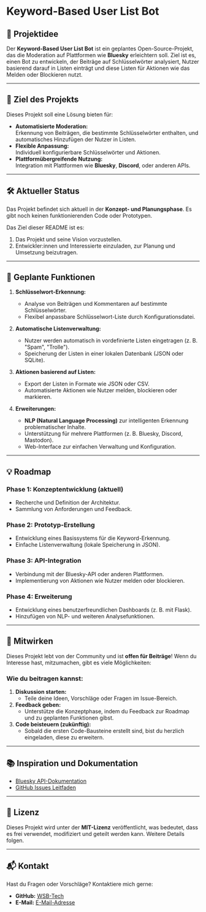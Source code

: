 # Keyword-Based User List Bot

## 🌟 Projektidee
Der **Keyword-Based User List Bot** ist ein geplantes Open-Source-Projekt, das die Moderation auf Plattformen wie **Bluesky** erleichtern soll. Ziel ist es, einen Bot zu entwickeln, der Beiträge auf Schlüsselwörter analysiert, Nutzer basierend darauf in Listen einträgt und diese Listen für Aktionen wie das Melden oder Blockieren nutzt.

---

## 🚀 Ziel des Projekts
Dieses Projekt soll eine Lösung bieten für:
- **Automatisierte Moderation:**  
  Erkennung von Beiträgen, die bestimmte Schlüsselwörter enthalten, und automatisches Hinzufügen der Nutzer in Listen.
- **Flexible Anpassung:**  
  Individuell konfigurierbare Schlüsselwörter und Aktionen.
- **Plattformübergreifende Nutzung:**  
  Integration mit Plattformen wie **Bluesky**, **Discord**, oder anderen APIs.

---

## 🛠️ Aktueller Status
Das Projekt befindet sich aktuell in der **Konzept- und Planungsphase**. Es gibt noch keinen funktionierenden Code oder Prototypen.  

Das Ziel dieser README ist es:  
1. Das Projekt und seine Vision vorzustellen.  
2. Entwickler:innen und Interessierte einzuladen, zur Planung und Umsetzung beizutragen.  

---

## 🔧 Geplante Funktionen
1. **Schlüsselwort-Erkennung:**  
   - Analyse von Beiträgen und Kommentaren auf bestimmte Schlüsselwörter.  
   - Flexibel anpassbare Schlüsselwort-Liste durch Konfigurationsdatei.

2. **Automatische Listenverwaltung:**  
   - Nutzer werden automatisch in vordefinierte Listen eingetragen (z. B. "Spam", "Trolle").  
   - Speicherung der Listen in einer lokalen Datenbank (JSON oder SQLite).

3. **Aktionen basierend auf Listen:**  
   - Export der Listen in Formate wie JSON oder CSV.  
   - Automatisierte Aktionen wie Nutzer melden, blockieren oder markieren.

4. **Erweiterungen:**  
   - **NLP (Natural Language Processing)** zur intelligenten Erkennung problematischer Inhalte.  
   - Unterstützung für mehrere Plattformen (z. B. Bluesky, Discord, Mastodon).  
   - Web-Interface zur einfachen Verwaltung und Konfiguration.

---

## 💡 Roadmap
### **Phase 1: Konzeptentwicklung (aktuell)**
- Recherche und Definition der Architektur.  
- Sammlung von Anforderungen und Feedback.  

### **Phase 2: Prototyp-Erstellung**
- Entwicklung eines Basissystems für die Keyword-Erkennung.  
- Einfache Listenverwaltung (lokale Speicherung in JSON).  

### **Phase 3: API-Integration**
- Verbindung mit der Bluesky-API oder anderen Plattformen.  
- Implementierung von Aktionen wie Nutzer melden oder blockieren.  

### **Phase 4: Erweiterung**
- Entwicklung eines benutzerfreundlichen Dashboards (z. B. mit Flask).  
- Hinzufügen von NLP- und weiteren Analysefunktionen.  

---

## 🤝 Mitwirken
Dieses Projekt lebt von der Community und ist **offen für Beiträge**! Wenn du Interesse hast, mitzumachen, gibt es viele Möglichkeiten:

### Wie du beitragen kannst:
1. **Diskussion starten:**  
   - Teile deine Ideen, Vorschläge oder Fragen im Issue-Bereich.  
2. **Feedback geben:**  
   - Unterstütze die Konzeptphase, indem du Feedback zur Roadmap und zu geplanten Funktionen gibst.  
3. **Code beisteuern (zukünftig):**  
   - Sobald die ersten Code-Bausteine erstellt sind, bist du herzlich eingeladen, diese zu erweitern.

---

## 📚 Inspiration und Dokumentation
- [Bluesky API-Dokumentation](https://docs.bsky.app/)  
- [GitHub Issues Leitfaden](https://docs.github.com/en/issues)  

---

## 📝 Lizenz
Dieses Projekt wird unter der **MIT-Lizenz** veröffentlicht, was bedeutet, dass es frei verwendet, modifiziert und geteilt werden kann. Weitere Details folgen.

---

## 📬 Kontakt
Hast du Fragen oder Vorschläge? Kontaktiere mich gerne:  
- **GitHub:** [WSB-Tech](https://github.com/WSB-Tech)  
- **E-Mail:** [E-Mail-Adresse](tech@wirsindbunt.org)
